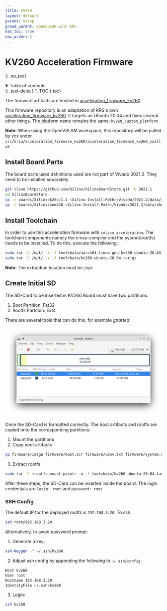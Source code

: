 ```yaml
---
title: KV260
layout: default
parent: Setup
grand_parent: OpenVSLAM with KRS
has_toc: true
nav_order: 2
---
```


# KV260 Acceleration Firmware
{: .no_toc}
<details open markdown="block">
  <summary>
    Table of contents
  </summary>
  {: .text-delta }
1. TOC
{:toc}
</details>


The firmware artifacts are hosted in [acceleration_firmware_kv260](https://github.com/soallak/acceleration_firmware_kv260). 

This firmware repository is an adaptation of KRS's own [acceleration_firmware_kv260](https://github.com/ros-acceleration/acceleration_firmware_kv260). It targets an Ubuntu 20.04 and fixes several other things. The platform name remains the same: `kv260_custom_platform`

**Note:** When using the OpenVSLAM workspace, this repository will be pulled by *vcs* under `src/kria/acceleration_firmware_kv260/acceleration_firmware_kv260_soallak`

## Install Board Parts

The board parts used definitions used are not part of Vivado 2021.2. They need to be installed separately.

```bash
git clone https://github.com/Xilinx/XilinxBoardStore.git -b 2021.1
cd XilinxBoardStore
cp -r boards/Xilinx/k26c/1.1 <Xilinx-Install-Path>/Vivado/2021.2/data/xhub/boards/XilinxBoardStore/boards/Xilinx/k26c/ 
cp -r boards/Xilinx/som240 <Xilinx-Install-Path>/Vivado/2021.2/data/xhub/boards/XilinxBoardStore/boards/Xilinx/
```

## Install Toolchain

In order to use this acceleration firmware with `colcon acceleration`. The toolchain components namely the cross-compiler and the sysroot(rootfs) needs to be installed. To do this, execute the following:

```bash
sudo tar -C /opt/ -x -f toolchain/aarch64-linux-gnu-kv260-ubuntu-20.04.tar.gz
sudo tar -C /opt/ -x -f toolchain/kv260-ubuntu-20.04.tar.gz
```
 
**Note**: The extraction location must be `/opt`

## Create Initial SD

The SD-Card to be inserted in KV260 Board must have two partitions:
1. Boot Partition: Fat32 
2. Rootfs Partition: Ext4

There are several tools that can do this, for example *gparted*:

![gparted](/assets/images/gparted.png)

Once the SD-Card is formatted correctly. The boot artifacts and rootfs are copied onto the corresponding partitions:

1. Mount the partitions
2. Copy boot artifacts
  ```bash
  cp firmware/Image firmware/boot.scr firmware/uEnv.txt firmware/system.dtb <bootpart-mount-point>
  ```
3. Extract rootfs
  ```bash
  sudo tar -C <rootfs-mount-point> -x -f toolchain/kv260-ubuntu-20.04.tar.gz --strip-components=1 -v 
  ```

After these steps, the SD-Card can be inserted inside the board. The login credentials are `login: root` and `password: root`

### SSH Config

The default IP for the deployed rootfs is `192.168.3.20`. To ssh: 

```bash
ssh root@192.168.3.20 
```

Alternatively, to avoid password prompt:

1. Generate a key:
  ```bash
  ssh-keygen -f ~/.ssh/kv260 
  ```
2. Adjust ssh config by appending the following to `~/.ssh/config`:
  ```
  Host kv260
  User root
  Hostname 192.168.3.20
  IdentityFile ~/.ssh/kv260
  ```
3. Login:
  ```bash
  ssh kv260
  ```